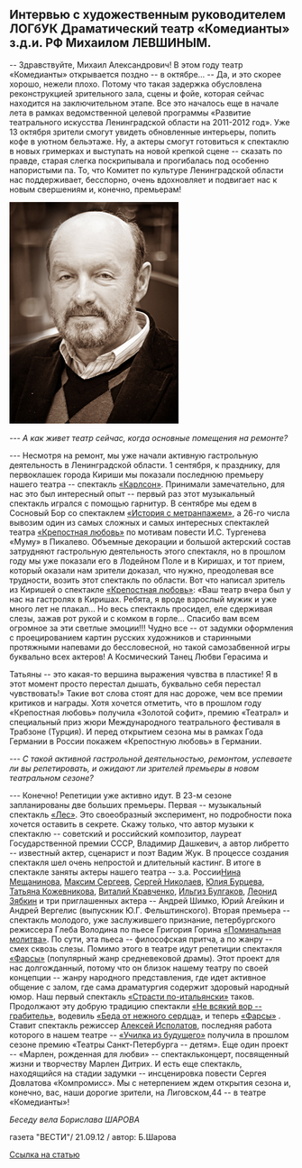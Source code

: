 ## Интервью с художественным руководителем ЛОГбУК Драматический театр «Комедианты» з.д.и. РФ Михаилом ЛЕВШИНЫМ.


-- Здравствуйте, Михаил Александрович! В этом году театр «Комедианты» открывается поздно -- в октябре... -- Да, и это скорее хорошо, нежели плохо. Потому что такая задержка обусловлена реконструкцией зрительного зала, сцены и фойе, которая сейчас находится на заключительном этапе. Все это началось еще в начале лета в рамках ведомственной целевой программы «Развитие театрального искусства Ленинградской области на 2011-2012 год». Уже 13 октяб­ря зрители смогут увидеть обновленные интерьеры, попить кофе в уютном бельэтаже. Ну, а актеры смогут готовиться к спектаклю в новых гримерках и выступать на новой крепкой сцене -- сказать по правде, старая слегка поскрипывала и прогибалась под особенно напористыми па. То, что Комитет по культуре Ленинградской области нас поддерживает, бесспорно, очень вдохновляет и подвигает нас к новым свершениям и, конечно, премьерам!


![](..\teatralnyi-festival-dvortsy-sankt-peterburga-detyam-otmechaet-svoi-dvadtsatiletnii-yubilei\image-02.jpg)


_--- А как живет театр сейчас, когда основные помещения на ремонте?_


--- Несмотря на ремонт, мы уже начали активную гастрольную деятельность в Ленинградской области.
1 сентября, к празднику, для первоклашек города Кириши мы показали последнюю премьеру нашего театра -- спектакль [«Карлсон»][0]. Принимали замечательно, для нас это был интересный опыт -- первый раз этот музыкальный спектакль игрался с помощью гарнитур. В сентябре мы едем в Сосновый Бор со спектаклем [«История с метранпажем»][1], а 26-го числа вывозим один из самых сложных и самых интересных спектаклей театра [«Крепостная любовь»][2] по мотивам повести И.С. Тургенева «Муму» в Пикалево. Объемные декорации и большой актерский состав затрудняют гастрольную деятельность этого спектакля, но в прошлом году мы уже показали его в Лодейном Поле и в Киришах, и тот прием, который оказали нам зрители доказал, что нужно, преодолевая все трудности, возить этот спектакль по области. Вот что написал зритель из Киришей о спектакле [«Крепостная любовь»][2]: «Ваш театр вчера был у нас на гастролях в Киришах. Ребята, я вроде взрослый мужик и уже много лет не плакал... Но весь спектакль просидел, еле сдерживая слезы, зажав рот рукой и с комком в горле... Спасибо вам всем огромное за эти светлые эмоции!!! Чудно все -- от задумки оформления с проецированием картин русских художников и старинными протяжными напевами до бессловесной, но такой самозабвенной игры буквально всех актеров! А Космический Танец Любви Герасима и


Татьяны -- это какая-то вершина выражения чувства в пластике! Я в этот момент просто перестал дышать, буквально себя перестал чувствовать!» Такие вот слова стоят для нас дороже, чем все премии критиков и награды. Хотя хочется отметить, что в прошлом году «Крепостная любовь» получила «Золотой софит», премию «Театрал» и специальный приз жюри Международного театрального фестиваля в Трабзоне (Турция). И перед открытием сезона мы в рамках Года Германии в России покажем «Крепостную любовь» в Германии.


_--- С такой активной гастрольной деятельностью, ремонтом, успеваете ли вы репетировать, и ожидают ли зрителей премьеры в новом театральном сезоне?_


--- Конечно! Репетиции уже активно идут. В 23-м сезоне запланированы две больших премьеры. Первая -- музыкальный спектакль [«Лес»][3]. Это своеобразный эксперимент, но подробности пока хочется оставить в секрете. Скажу только, что автор музыки к спектаклю -- советский и российский композитор, лауреат Государственной премии СССР, Владимир Дашкевич, а автор либретто -- известный актер, сценарист и поэт Вадим Жук. В процессе создания спектакля шел очень непростой и длительный кастинг. В итоге в спектакле заняты актеры нашего театра -- з.а. России[Нина Мещанинова][4], [Максим Сергеев][5], [Сергей Николаев][6], [Юлия Бурцева][7], [Татьяна Кожевникова][8], [Виталий Кравченко][9], [Ильгиз Булгаков][10], [Леонид Зябкин][11] и три приглашенных актера -- Андрей Шимко, Юрий Агейкин и Андрей Вергелис (выпускник Ю.Г. Фельштинского). Вторая премьера -- спектакль молодого, уже заслужившего признание, петербургского режиссера Глеба Володина по пьесе Григория Горина [«Поминальная молитва»][12]. По сути, эта пьеса -- философская притча, а по жанру -- смех сквозь слезы.
Помимо этого в театре идут репетиции спектакля [«Фарсы»][13] (популярный жанр средневековой драмы). Этот проект для нас долгожданный, потому что он близок нашему театру по своей концепции -- жанру народного представления, где идет активное общение с залом, где сама драматургия содержит здоровый народный юмор. Наш первый спектакль [«Страсти по-итальянски»][14] таков. Продолжают эту добрую традицию спектакли [«Не всякий вор -- грабитель»][15], водевиль [«Беда от нежного сердца»][16], и теперь [«Фарсы»][13] . Ставит спектакль режиссер [Алексей Исполатов][17], последняя работа которого в нашем театре -- [«Училка из будущего»][18] получила в прошлом сезоне премию «Театры Санкт-Петербурга -- детям». Еще один проект -- «Марлен, рожденная для любви» -- спектакль­концерт, посвященный жизни и творчеству Марлен Дитрих. И есть еще спектакль, находящийся на стадии задумки -- инсценировка повести Сергея Довлатова «Компромисс». Мы с нетерпением ждем открытия сезона и, конечно, вас, наши дорогие зрители, на Лиговском,44 -- в театре «Комедианты»!


_Беседу вела Борислава ШАРОВА_


газета "ВЕСТИ"/ 21.09.12 / автор: Б.Шарова


[Ссылка на статью][19]

[0]: ../../performance/karlson "Карлсон"
[1]: ../../performance/provintsialnye-anekdoty "Провинциальные анекдоты"
[2]: ../../performance/krepostnaya-lyubov-mumu "Крепостная любовь (Муму)"
[3]: ../../performance/les "Лес"
[4]: ../../person/nina-meschaninova "Нина Мещанинова"
[5]: ../../person/maksim-sergeev "Максим Сергеев"
[6]: ../../person/sergei-nikolaev "Сергей Николаев"
[7]: ../../person/yuliya-burtseva "Юлия Бурцева"
[8]: ../../person/tatyana-kozhevnikova "Татьяна Кожевникова"
[9]: ../../person/vitalii-kravchenko "Виталий Кравченко"
[10]: ../../person/ilgiz-bulgakov "Ильгиз Булгаков"
[11]: ../../person/leonid-zyabkin "Леонид Зябкин"
[12]: ../../performance/pominalnaya-molitva "Поминальная молитва"
[13]: ../../performance/farsy "Фарсы"
[14]: ../../performance/strasti-po-italyanski "Страсти по-итальянски"
[15]: ../../performance/ne-vsyakii-vor-grabitel "Не всякий вор — грабитель"
[16]: ../../performance/beda-ot-nezhnogo-serdtsa "Беда от нежного сердца"
[17]: ../../person/aleksei-ispolatov "Алексей Исполатов"
[18]: ../../performance/uchilka-iz-buduschego "Училка из будущего"
[19]: http://www.vesty.spb.ru/modules.php?name=News&file=article&sid=25335